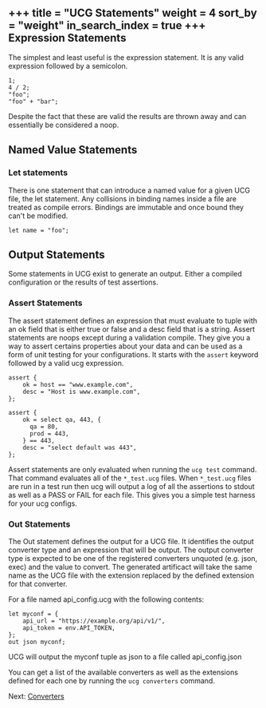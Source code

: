 +++
title = "UCG Statements"
weight = 4
sort_by = "weight"
in_search_index = true
+++
Expression Statements
-------

The simplest and least useful is the expression statement. It is any valid expression 
followed by a semicolon.

```
1;
4 / 2;
"foo";
"foo" + "bar";
```

Despite the fact that these are valid the results are thrown away and can essentially 
be considered a noop.

Named Value Statements
--------

### Let statements

There is one statement that can introduce a named value for a given UCG file,
the let statement. Any collisions in binding names inside a file are treated as
compile errors. Bindings are immutable and once bound they can't be modified.

```
let name = "foo";
```

Output Statements
-----------

Some statements in UCG exist to generate an output. Either a compiled
configuration or the results of test assertions.

### Assert Statements

The assert statement defines an expression that must evaluate to tuple with an
ok field that is either true or false and a desc field that is a string. Assert
statements are noops except during a validation compile. They give you a way to
assert certains properties about your data and can be used as a form of unit
testing for your configurations. It starts with the `assert` keyword followed
by a valid ucg expression.

```
assert {
    ok = host == "www.example.com",
    desc = "Host is www.example.com",
};

assert {
    ok = select qa, 443, {
      qa = 80,
      prod = 443,
    } == 443,
    desc = "select default was 443",
};
```

Assert statements are only evaluated when running the `ucg test` command. That
command evaluates all of the `*_test.ucg` files. When `*_test.ucg` files are
run in a test run then ucg will output a log of all the assertions to stdout as
well as a PASS or FAIL for each file. This gives you a simple test harness for
your ucg configs.

### Out Statements

The Out statement defines the output for a UCG file. It identifies the output
converter type and an expression that will be output. The output converter type
is expected to be one of the registered converters unquoted (e.g. json, exec)
and the value to convert. The generated artificact will take the same name as
the UCG file with the extension replaced by the defined extension for that
converter.

For a file named api_config.ucg with the following contents:

```
let myconf = {
    api_url = "https://example.org/api/v1/",
    api_token = env.API_TOKEN,
};
out json myconf;
```

UCG will output the myconf tuple as json to a file called api_config.json

You can get a list of the available converters as well as the extensions
defined for each one by running the `ucg converters` command.

Next: <a href="/reference/converters">Converters</a>